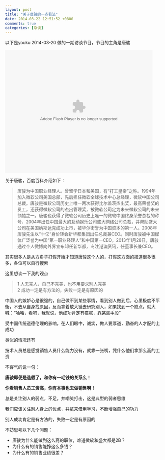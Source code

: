 ```yaml
---
layout: post
title: "关于唐骏的一点看法"
date: 2014-03-22 12:51:52 +0800
comments: true
categories: [杂谈]
---
```



以下是youku 2014-03-20 做的一期访谈节目，节目的主角是唐骏

<div class="video-container">
	<embed src="http://player.youku.com/player.php/sid/XNjg1MDgyNDEy/v.swf" allowFullScreen="true" quality="high" width="480" height="400" align="middle" allowScriptAccess="always" type="application/x-shockwave-flash">		
	</embed>
</div>

关于唐骏，百度百科介绍如下：

>	唐骏为中国职业经理人。曾留学日本和美国，有“打工皇帝”之称。1994年加入微软公司美国总部，先后担任微软全球技术中心总经理，微软中国公司总裁。唐骏是微软公司历史上唯一两次获得比尔盖茨杰出奖，最高荣誉奖的员工，还获得微软公司的杰出管理奖，被微软公司定为未来微软公司的未来领袖之一。唐骏也获得了微软公司历史上唯一的微软中国终身荣誉总裁的称号，2004年出任中国最大的互动娱乐公司盛大网络公司总裁，并帮助盛大公司在美国纳斯达克成功上市，被华尔街誉为中国资本的第一人。2008年唐骏先生以“十亿“身价转会新华都集团出任总裁兼CEO。同时唐骏被中国媒体广泛誉为中国“第一职业经理人”和中国第一CEO。2013年1月28日，唐骏通过个人微博向外界宣布卸任新华都，专注港澳资讯，任董事长兼CEO。

其实很多人是从方舟子打假开始才知道唐骏这个人的，打假这方面的报道很多很多，各位可以自行搜索

这里想谈一下我的观点

<!-- more -->

>	1  人无完人，自己不完美，也不用要求别人完美  
>	2  成功一定是有方法的，失败一定是有原因的  

中国人的嫉妒心是很强的，自己做不到某些事情，看到别人做到后，心里极度不平衡，不去从自身找原因，反而拿着放大镜去研究别人，如果找到一个缺点，就大喊：“哈哈，看吧，我就说，他成功肯定有猫腻，靠某些手段”

受中国传统道德伦理的影响，在人们眼中，诚实，做人要厚道，勤奋的人才配的上成功

类似的情况还有

技术人员总是感觉销售人员什么能力没有，就靠一张嘴，凭什么他们拿那么高的工资

不客气的说一句：

**唐骏即便是造假了，和你有一毛钱的关系么！**

**你看销售人员工资高，你有本事也去做销售啊！**

总是关注别人的弱点，不足，并嘲笑打击，这是典型的弱者思维

我们应该关注别人身上的优点，并拿来借用学习，不断增强自己的功力

别人成功肯定是有方法的，失败一定是有原因的

不妨思考以下几个问题：

*	唐骏为什么能做到这么高的职位，难道微软和盛大都是2B？
*	为什么有的销售能挣这么多钱？
*	为什么有的销售业绩很差？
